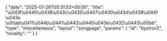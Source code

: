 {
    "date": "2025-01-26T05:31:53+00:00",
    "title": "\u043f\u0440\u0438\u043c\u0435\u0447\u0430\u043d\u0438\u044f \u043a \u00ab\u0411\u044b\u0441\u0442\u0440\u043e\u0432\u0443\u00bb",
    "type": "miscellaneous",
    "layout": "songpage",
    "params": {
        "id": "bystrov2",
        "tonality": ""
    }
}